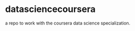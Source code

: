 datasciencecoursera
===================

a repo to work with the coursera data science specialization.
